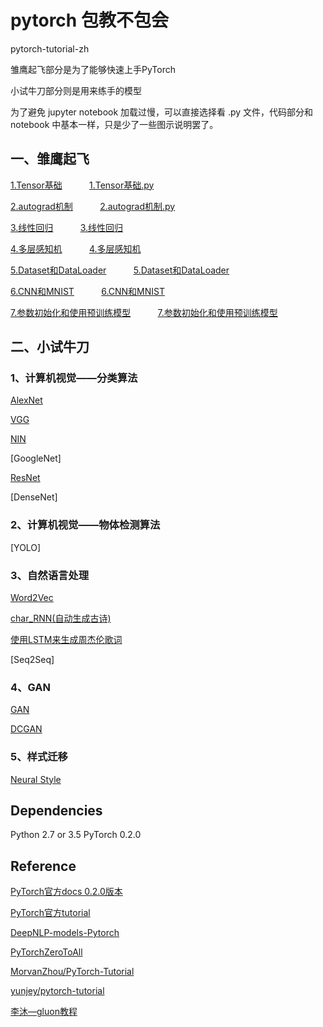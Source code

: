 # pytorch 包教不包会

pytorch-tutorial-zh

雏鹰起飞部分是为了能够快速上手PyTorch

小试牛刀部分则是用来练手的模型

为了避免 jupyter notebook 加载过慢，可以直接选择看 .py 文件，代码部分和 notebook 中基本一样，只是少了一些图示说明罢了。


## 一、雏鹰起飞

[1.Tensor基础](./basis/1、Tensor基础.ipynb)   &nbsp; &nbsp; &nbsp; &nbsp; &nbsp;  [1.Tensor基础.py](./basis/py/tensor_basis.py)

[2.autograd机制](./basis/2、autograd机制.ipynb)  &nbsp; &nbsp; &nbsp; &nbsp; &nbsp;       [2.autograd机制.py](./basis/py/autograd.py)


[3.线性回归](./basis/3、线性回归.ipynb)  &nbsp; &nbsp; &nbsp;  &nbsp;  &nbsp;        [3.线性回归](./basis/py/linear_regression.py)



[4.多层感知机](./basis/4、多层感知机.ipynb)  &nbsp; &nbsp; &nbsp; &nbsp; &nbsp;       [4.多层感知机](./basis/py/mlp.py)


[5.Dataset和DataLoader](./basis/5、Dataset和DataLoader.ipynb)  &nbsp; &nbsp; &nbsp; &nbsp; &nbsp;        [5.Dataset和DataLoader](./basis/py/dataset.py)



[6.CNN和MNIST](./basis/CNN和MNIST.ipynb)  &nbsp; &nbsp; &nbsp; &nbsp; &nbsp;      [6.CNN和MNIST](./basis/py/simplecnn.py)



[7.参数初始化和使用预训练模型](./basis/参数初始化和使用预训练模型.ipynb)  &nbsp; &nbsp; &nbsp; &nbsp; &nbsp;        [7.参数初始化和使用预训练模型](./basis/py/pretrain.py)


## 二、小试牛刀

### 1、计算机视觉——分类算法


[AlexNet](./CV/AlexNet.ipynb)


[VGG](./CV/VGG.ipynb)


[NIN](./CV/NIN.ipynb)


[GoogleNet]


[ResNet](./CV/ResNet.ipynb)


[DenseNet]

### 2、计算机视觉——物体检测算法

[YOLO]

### 3、自然语言处理

[Word2Vec](./NLP/Word2Vec.ipynb)

[char_RNN(自动生成古诗)](./NLP/char_RNN.ipynb)

[使用LSTM来生成周杰伦歌词](./NLP/LSTM.ipynb)

[Seq2Seq]

### 4、GAN

[GAN](./GAN/GAN.ipynb)

[DCGAN](./GAN/DCGAN.ipynb)

### 5、样式迁移

[Neural Style](./Nueral_Style/neural_style.ipynb)


## Dependencies

Python 2.7 or 3.5
PyTorch 0.2.0



## Reference

[PyTorch官方docs 0.2.0版本](http://pytorch.org/docs/0.2.0/)

[PyTorch官方tutorial](http://pytorch.org/tutorials/)

[DeepNLP-models-Pytorch](https://github.com/DSKSD/DeepNLP-models-Pytorch)

[PyTorchZeroToAll](https://github.com/hunkim/PyTorchZeroToAll)

[MorvanZhou/PyTorch-Tutorial](https://github.com/MorvanZhou/PyTorch-Tutorial)

[yunjey/pytorch-tutorial](https://github.com/yunjey/pytorch-tutorial)

[李沐—gluon教程](https://zh.gluon.ai/index.html)